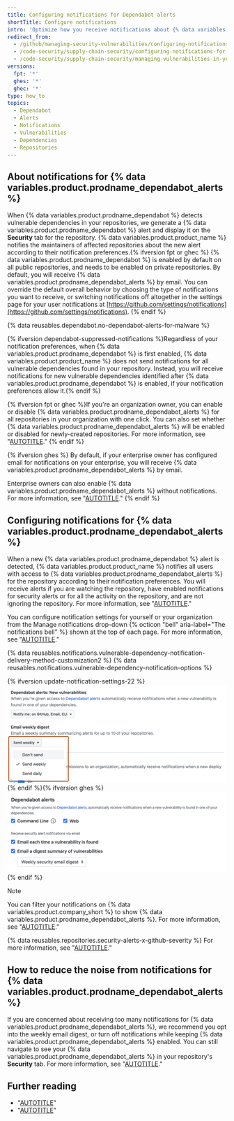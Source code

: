 ```yaml
---
title: Configuring notifications for Dependabot alerts
shortTitle: Configure notifications
intro: 'Optimize how you receive notifications about {% data variables.product.prodname_dependabot_alerts %}.'
redirect_from:
  - /github/managing-security-vulnerabilities/configuring-notifications-for-vulnerable-dependencies
  - /code-security/supply-chain-security/configuring-notifications-for-vulnerable-dependencies
  - /code-security/supply-chain-security/managing-vulnerabilities-in-your-projects-dependencies/configuring-notifications-for-vulnerable-dependencies
versions:
  fpt: '*'
  ghes: '*'
  ghec: '*'
type: how_to
topics:
  - Dependabot
  - Alerts
  - Notifications
  - Vulnerabilities
  - Dependencies
  - Repositories
---
```


## About notifications for {% data variables.product.prodname_dependabot_alerts %}

When {% data variables.product.prodname_dependabot %} detects vulnerable dependencies in your repositories, we generate a {% data variables.product.prodname_dependabot %} alert and display it on the **Security** tab for the repository. {% data variables.product.product_name %} notifies the maintainers of affected repositories about the new alert according to their notification preferences.{% ifversion fpt or ghec %} {% data variables.product.prodname_dependabot %} is enabled by default on all public repositories, and needs to be enabled on private repositories. By default, you will receive {% data variables.product.prodname_dependabot_alerts %} by email. You can override the default overall behavior by choosing the type of notifications you want to receive, or switching notifications off altogether in the settings page for your user notifications at [https://github.com/settings/notifications](https://github.com/settings/notifications).
{% endif %}

{% data reusables.dependabot.no-dependabot-alerts-for-malware %}

{% ifversion dependabot-suppressed-notifications %}Regardless of your notification preferences, when {% data variables.product.prodname_dependabot %} is first enabled, {% data variables.product.product_name %} does not send notifications for all vulnerable dependencies found in your repository. Instead, you will receive notifications for new vulnerable dependencies identified after {% data variables.product.prodname_dependabot %} is enabled, if your notification preferences allow it.{% endif %}

{% ifversion fpt or ghec %}If you're an organization owner, you can enable or disable {% data variables.product.prodname_dependabot_alerts %} for all repositories in your organization with one click. You can also set whether {% data variables.product.prodname_dependabot_alerts %} will be enabled or disabled for newly-created repositories. For more information, see "[AUTOTITLE](/organizations/keeping-your-organization-secure/managing-security-settings-for-your-organization/managing-security-and-analysis-settings-for-your-organization#enabling-or-disabling-a-feature-for-all-new-repositories-when-they-are-added)."
{% endif %}

{% ifversion ghes %}
By default, if your enterprise owner has configured email for notifications on your enterprise, you will receive {% data variables.product.prodname_dependabot_alerts %} by email.

Enterprise owners can also enable {% data variables.product.prodname_dependabot_alerts %} without notifications. For more information, see "[AUTOTITLE](/admin/configuration/configuring-github-connect/enabling-dependabot-for-your-enterprise)."
{% endif %}

## Configuring notifications for {% data variables.product.prodname_dependabot_alerts %}

When a new {% data variables.product.prodname_dependabot %} alert is detected, {% data variables.product.product_name %} notifies all users with access to {% data variables.product.prodname_dependabot_alerts %} for the repository according to their notification preferences. You will receive alerts if you are watching the repository, have enabled notifications for security alerts or for all the activity on the repository, and are not ignoring the repository. For more information, see "[AUTOTITLE](/account-and-profile/managing-subscriptions-and-notifications-on-github/setting-up-notifications/configuring-notifications#configuring-your-watch-settings-for-an-individual-repository)."

You can configure notification settings for yourself or your organization from the Manage notifications drop-down {% octicon "bell" aria-label="The notifications bell" %} shown at the top of each page. For more information, see "[AUTOTITLE](/account-and-profile/managing-subscriptions-and-notifications-on-github/setting-up-notifications/configuring-notifications#choosing-your-notification-settings)."

{% data reusables.notifications.vulnerable-dependency-notification-delivery-method-customization2 %}
{% data reusables.notifications.vulnerable-dependency-notification-options %}

{% ifversion update-notification-settings-22 %}
![Screenshot of the notification options for {% data variables.product.prodname_dependabot_alerts %}. A dropdown menu, showing notification frequency options, is highlighted with an orange outline.](/assets/images/help/dependabot/dependabot-notification-frequency.png){% endif %}{% ifversion ghes %}
![Screenshot of the notification options for {% data variables.product.prodname_dependabot_alerts %}.](/assets/images/help/enterprises/dependabot-alerts-options-no-ui.png){% endif %}

> [!NOTE]
> You can filter your notifications on {% data variables.product.company_short %} to show {% data variables.product.prodname_dependabot_alerts %}. For more information, see "[AUTOTITLE](/account-and-profile/managing-subscriptions-and-notifications-on-github/viewing-and-triaging-notifications/managing-notifications-from-your-inbox#dependabot-custom-filters)."

{% data reusables.repositories.security-alerts-x-github-severity %} For more information, see "[AUTOTITLE](/account-and-profile/managing-subscriptions-and-notifications-on-github/setting-up-notifications/configuring-notifications#filtering-email-notifications)."

## How to reduce the noise from notifications for {% data variables.product.prodname_dependabot_alerts %}

If you are concerned about receiving too many notifications for {% data variables.product.prodname_dependabot_alerts %}, we recommend you opt into the weekly email digest, or turn off notifications while keeping {% data variables.product.prodname_dependabot_alerts %} enabled. You can still navigate to see your {% data variables.product.prodname_dependabot_alerts %} in your repository's **Security** tab. For more information, see "[AUTOTITLE](/code-security/dependabot/dependabot-alerts/viewing-and-updating-dependabot-alerts)."

## Further reading

* "[AUTOTITLE](/account-and-profile/managing-subscriptions-and-notifications-on-github/setting-up-notifications/configuring-notifications)"
* "[AUTOTITLE](/account-and-profile/managing-subscriptions-and-notifications-on-github/viewing-and-triaging-notifications/managing-notifications-from-your-inbox#supported-is-queries)"
